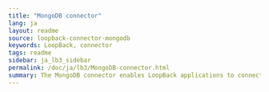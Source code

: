 ```yaml
---
title: "MongoDB connector"
lang: ja
layout: readme
source: loopback-connector-mongodb
keywords: LoopBack, connector
tags: readme
sidebar: ja_lb3_sidebar
permalink: /doc/ja/lb3/MongoDB-connector.html
summary: The MongoDB connector enables LoopBack applications to connect to MongoDB data sources.
---
```

